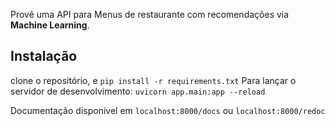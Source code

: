 Provê uma API para Menus de restaurante com recomendações via **Machine Learning**. 

## Instalação
clone o repositório, e `pip install -r requirements.txt`
Para lançar o servidor de desenvolvimento: `uvicorn app.main:app --reload` 

Documentação disponivel em  `localhost:8000/docs` ou `localhost:8000/redoc`

